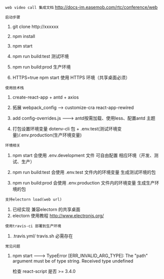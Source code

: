 `web video call 集成文档`
http://docs-im.easemob.com/rtc/conference/web

`启动步骤`

1. git clone http://xxxxxx

2. npm install

3. npm start 

4. npm run build:test 测试环境

5. npm run build:prod 生产环境

6. HTTPS=true npm start 使用 HTTPS 环境（共享桌面必须） 

`使用技术栈`

1. create-react-app + antd + axios

2. 拓展 webpack_config  --> customize-cra react-app-rewired 

3. add config-overrides.js ---> antd按需加载、使用less、配置antd 主题

4. 打包设置环境变量  dotenv-cli 包 + .env.test(测试环境变量)/.env.production(生产环境变量)


`环境相关`
1. npm start    会使用 .env.development 文件 可自由配置 相应环境（开发、测试、生产）

2. npm run build:test 会使用 .env.test 文件内的环境变量 生成测试环境的包

3. npm run build:prod 会使用 .env.production 文件内的环境变量 生成生产环境的包

`支持electorn load(web url)`
1. 已经实现 兼容electorn 的共享桌面
2. electorn 使用教程 http://www.electronjs.org/

`使用travis-ci 部署到生产环境`
1. .travis.yml/ travis.sh 必需存在

`常见问题`
1. npm start --->  TypeError [ERR_INVALID_ARG_TYPE]: The "path" argument must be of type string. Received type undefined

    检查 react-script 是否 >= 3.4.0
 
